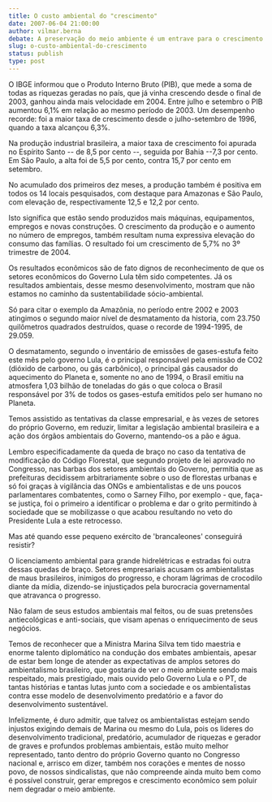 ```yaml
---
title: O custo ambiental do "crescimento"
date: 2007-06-04 21:00:00
author: vilmar.berna
debate: A preservação do meio ambiente é um entrave para o crescimento da economia mundial?
slug: o-custo-ambiental-do-crescimento
status: publish 
type: post
---
```


  

O IBGE informou que o Produto Interno Bruto (PIB), que mede a soma de todas as riquezas geradas no país, que já vinha crescendo desde o final de 2003, ganhou ainda mais velocidade em 2004. Entre julho e setembro o PIB aumentou 6,1% em relação ao mesmo período de 2003. Um desempenho recorde: foi a maior taxa de crescimento desde o julho-setembro de 1996, quando a taxa alcançou 6,3%.   

  

Na produção industrial brasileira, a maior taxa de crescimento foi apurada no Espírito Santo -- de 8,5 por cento --, seguida por Bahia --7,3 por cento. Em São Paulo, a alta foi de 5,5 por cento, contra 15,7 por cento em setembro.   

  

No acumulado dos primeiros dez meses, a produção também é positiva em todos os 14 locais pesquisados, com destaque para Amazonas e São Paulo, com elevação de, respectivamente 12,5 e 12,2 por cento.   

  

Isto significa que estão sendo produzidos mais máquinas, equipamentos, empregos e novas construções. O crescimento da produção e o aumento no número de empregos, também resultam numa expressiva elevação do consumo das famílias. O resultado foi um crescimento de 5,7% no 3º trimestre de 2004.   

  

Os resultados econômicos são de fato dignos de reconhecimento de que os setores econômicos do Governo Lula têm sido competentes. Já os resultados ambientais, desse mesmo desenvolvimento, mostram que não estamos no caminho da sustentabilidade sócio-ambiental.   

  

Só para citar o exemplo da Amazônia, no período entre 2002 e 2003 atingimos o segundo maior nível de desmatamento da historia, com 23.750 quilômetros quadrados destruídos, quase o recorde de 1994-1995, de 29.059.  

  

 O desmatamento, segundo o inventário de emissões de gases-estufa feito este mês pelo governo Lula, é o principal responsável pela emissão de CO2 (dióxido de carbono, ou gás carbônico), o principal gás causador do aquecimento do Planeta e, somente no ano de 1994, o Brasil emitiu na atmosfera 1,03 bilhão de toneladas do gás o que coloca o Brasil responsável por 3% de todos os gases-estufa emitidos pelo ser humano no Planeta.  

  

Temos assistido as tentativas da classe empresarial, e às vezes de setores do próprio Governo, em reduzir, limitar a legislação ambiental brasileira e a ação dos órgãos ambientais do Governo, mantendo-os a pão e água.   

  

Lembro especificadamente da queda de braço no caso da tentativa de modificação do Código Florestal, que segundo projeto de lei aprovado no Congresso, nas barbas dos setores ambientais do Governo, permitia que as prefeituras decidissem arbitrariamente sobre o uso de florestas urbanas e só foi graças à vigilância das ONGs e ambientalistas e de uns poucos parlamentares combatentes, como o Sarney Filho, por exemplo - que, faça-se justiça, foi o primeiro a identificar o problema e dar o grito permitindo à sociedade que se mobilizasse o que acabou resultando no veto do Presidente Lula a este retrocesso.   

  

Mas até quando esse pequeno exército de 'brancaleones' conseguirá resistir?  

  

O licenciamento ambiental para grande hidrelétricas e estradas foi outra dessas quedas de braço. Setores empresariais acusam os ambientalistas de maus brasileiros, inimigos do progresso, e choram lágrimas de crocodilo diante da mídia, dizendo-se injustiçados pela burocracia governamental que atravanca o progresso.  

  

 Não falam de seus estudos ambientais mal feitos, ou de suas pretensões antiecológicas e anti-sociais, que visam apenas o enriquecimento de seus negócios.  

  

Temos de reconhecer que a Ministra Marina Silva tem tido maestria e enorme talento diplomático na condução dos embates ambientais, apesar de estar bem longe de atender as expectativas de amplos setores do ambientalismo brasileiro, que gostaria de ver o meio ambiente sendo mais respeitado, mais prestigiado, mais ouvido pelo Governo Lula e o PT, de tantas histórias e tantas lutas junto com a sociedade e os ambientalistas contra esse modelo de desenvolvimento predatório e a favor do desenvolvimento sustentável.   

  

Infelizmente, é duro admitir, que talvez os ambientalistas estejam sendo injustos exigindo demais de Marina ou mesmo do Lula, pois os lideres do desenvolvimento tradicional, predatório, acumulador de riquezas e gerador de graves e profundos problemas ambientais, estão muito melhor representado, tanto dentro do próprio Governo quanto no Congresso nacional e, arrisco em dizer, também nos corações e mentes de nosso povo, de nossos sindicalistas, que não compreende ainda muito bem como é possível construir, gerar empregos e crescimento econômico sem poluir nem degradar o meio ambiente.
